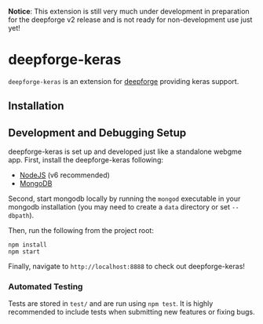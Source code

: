 **Notice**: This extension is still very much under development in preparation for the deepforge v2 release and is not ready for non-development use just yet!

# deepforge-keras
`deepforge-keras` is an extension for [deepforge](https://deepforge.org) providing keras support.

## Installation

## Development and Debugging Setup
deepforge-keras is set up and developed just like a standalone webgme app. First, install the deepforge-keras following:
- [NodeJS](https://nodejs.org/en/) (v6 recommended)
- [MongoDB](https://www.mongodb.com/)

Second, start mongodb locally by running the `mongod` executable in your mongodb installation (you may need to create a `data` directory or set `--dbpath`).

Then, run the following from the project root:

```
npm install
npm start
```

Finally, navigate to `http://localhost:8888` to check out deepforge-keras!

### Automated Testing
Tests are stored in `test/` and are run using `npm test`. It is highly recommended to include tests when submitting new features or fixing bugs.
